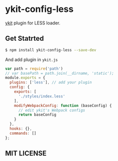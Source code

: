 # ykit-config-less

[ykit](https://ykit.ymfe.org/getting-started.html) plugin for LESS loader.

## Get Statrted

``` bash
$ npm install ykit-config-less --save-dev
```

And add plugin in `ykit.js`

``` js
var path = require('path')
// var basePath = path.join(__dirname, 'static');
module.exports = {
  plugins: ['less'], // add your plugin
  config: {
    exports: [
      './styles/index.less'
    ],
    modifyWebpackConfig: function (baseConfig) {
      // edit ykit's Webpack configs
      return baseConfig
    }
  },
  hooks: {},
  commands: []
};
```

## MIT LICENSE




